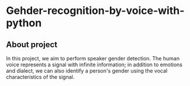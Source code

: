 # Gehder-recognition-by-voice-with-python

## About project
In this project, we aim to perform speaker gender detection. The human voice represents a signal with infinite information; in addition to emotions and dialect, we can also identify a person's gender using the vocal characteristics of the signal.
